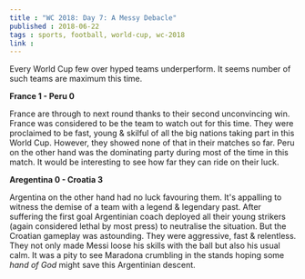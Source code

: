 ```yaml
---
title : "WC 2018: Day 7: A Messy Debacle"
published : 2018-06-22
tags : sports, football, world-cup, wc-2018
link : 
---
```


Every World Cup few over hyped teams underperform. It seems number of such teams are maximum this time. 

**France 1 - Peru 0**

France are through to next round thanks to their second unconvincing win. France was considered to be the team to watch out for this time. They were proclaimed to be fast, young & skilful of all the big nations taking part in this World Cup. However, they showed none of that in their matches so far. Peru on the other hand was the dominating party during most of the time in this match. It would be interesting to see how far they can ride on their luck. 

**Aregentina 0 - Croatia 3**

Argentina on the other hand had no luck favouring them. It's appalling to witness the demise of a team with a legend & legendary past. After suffering the first goal Argentinian coach deployed all their young strikers (again considered lethal by most press) to neutralise the situation. But the Croatian gameplay was astounding. They were aggressive, fast & relentless. They not only made Messi loose his skills with the ball but also his usual calm. It was a pity to see Maradona crumbling in the stands hoping some *hand of God* might save this Argentinian descent. 
